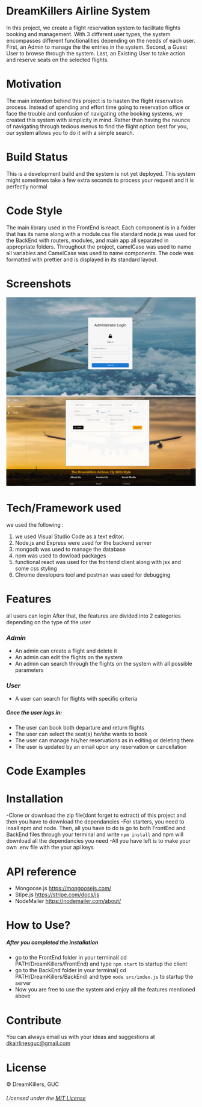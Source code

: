 # **DreamKillers Airline System**
  In this project, we create a flight reservation system to facilitate flights booking and management. With 3 different user types, the system 
  encompasses different functionalities depending on the needs of each user. First, an Admin to manage the the entries in the system. Second, a Guest User 
  to browse through the system. Last, an Existing User to take action and reserve seats on the selected flights.
# **Motivation**
  The main intention behind this project is to hasten the flight reservation process. Instead of spending and effort time going to reservation office or face the trouble
  and confusion of navigating othe booking systems, we created this system with simplicity in mind. Rather than having the naunce of navigating through tedious menus to find
  the flight option best for you, our system allows you to do it with a simple search.
# **Build Status**
  This is a development build and the system is not yet deployed. This system might sometimes take a few extra seconds to process your request and it is perfectly normal

# **Code Style**
The main library used in the FrontEnd is react. Each component is in a folder that has its name along with a module.css flie 
standard node.js was used for the BackEnd with routers, modules, and main app all separated in appropriate folders. Throughout the project, camelCase was used to name all variables
and CamelCase was used to name components. The code was formatted with prettier and is displayed in its standard layout.

# **Screenshots**

![Admin Login](images/adminLogin.PNG "Admin Login")
![User Page](images/userPage.PNG "User Page")


# **Tech/Framework used**

we used the following :
1. we used Visual Studio Code as a text editor.
2. Node.js and Express were used for the backend server
3. mongodb was used to manage the database
4. npm was used to dowload packages
5. functional react was used for the frontend client along with jsx and some css styling
6. Chrome developers tool and postman was used for debugging

# **Features**
all users can login
After that, the features are divided into 2 categories depending on the type of the user
### *Admin*
  - An admin can create a flight and delete it
  - An admin can edit the flights on the system
  - An admin can search through the flights on the system with all possible parameters
### *User*
  - A user can search for flights with specific criteria
  ##### _Once the user logs in:_
  - The user can book both departure and return flights
  - The user can select the seat(s) he/she wants to book
  - The user can manage his/her reservations as in editing or deleting them
  - The user is updated by an email upon any reservation or cancellation
# **Code Examples**

# **Installation**
-Clone or download the zip file(dont forget to extract) of this project and then you have to download the dependancies
-For starters, you need to insall npm and node.
Then, all you have to do is go to both FrontEnd and BackEnd files through your terminal and write `npm install` and npm will download all the dependancies you need
-All you have left is to make your own .env file with the your api keys
# **API reference**
- Mongoose.js https://mongoosejs.com/
- Stipe.js https://stripe.com/docs/js
- NodeMailer https://nodemailer.com/about/
# **How to Use?**
##### After you completed the installation
- go to the FrontEnd folder in your terminal( cd PATH/DreamKillers/FrontEnd) and type `npm start` to startup the client
- go to the BackEnd folder in your terminal( cd PATH/DreamKillers/BackEnd) and type `node src/index.js` to startup the server
- Now you are free to use the system and enjoy all the features mentioned above
# **Contribute**
You can always email us with your ideas and suggestions at dkairlinesguc@gmail.com
# **License**
© DreamKillers, GUC
###### Licensed under the [MIT License](LICENSE)
